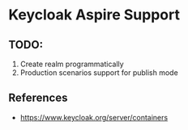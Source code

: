 # Keycloak Aspire Support

## TODO:

1. Create realm programmatically
2. Production scenarios support for publish mode

## References

* <https://www.keycloak.org/server/containers>
